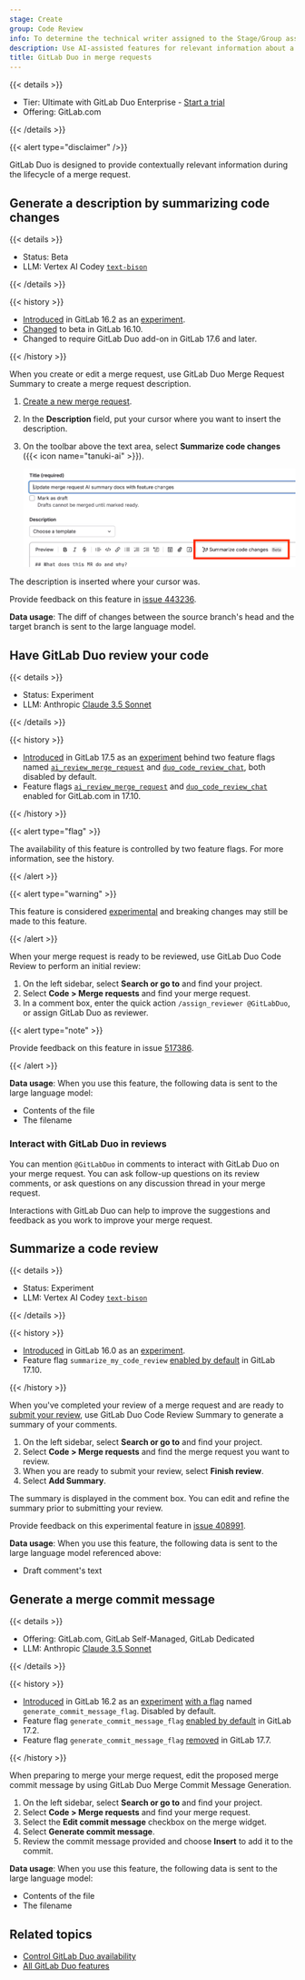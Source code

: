 ```yaml
---
stage: Create
group: Code Review
info: To determine the technical writer assigned to the Stage/Group associated with this page, see https://handbook.gitlab.com/handbook/product/ux/technical-writing/#assignments
description: Use AI-assisted features for relevant information about a merge request.
title: GitLab Duo in merge requests
---
```


{{< details >}}

- Tier: Ultimate with GitLab Duo Enterprise - [Start a trial](https://about.gitlab.com/solutions/gitlab-duo-pro/sales/?type=free-trial)
- Offering: GitLab.com

{{< /details >}}

{{< alert type="disclaimer" />}}

GitLab Duo is designed to provide contextually relevant information during the lifecycle of a merge request.

## Generate a description by summarizing code changes

{{< details >}}

- Status: Beta
- LLM: Vertex AI Codey [`text-bison`](https://console.cloud.google.com/vertex-ai/publishers/google/model-garden/text-bison)

{{< /details >}}

{{< history >}}

- [Introduced](https://gitlab.com/groups/gitlab-org/-/epics/10401) in GitLab 16.2 as an [experiment](../../../policy/development_stages_support.md#experiment).
- [Changed](https://gitlab.com/gitlab-org/gitlab/-/issues/429882) to beta in GitLab 16.10.
- Changed to require GitLab Duo add-on in GitLab 17.6 and later.

{{< /history >}}

When you create or edit a merge request, use GitLab Duo Merge Request Summary
to create a merge request description.

1. [Create a new merge request](creating_merge_requests.md).
1. In the **Description** field, put your cursor where you want to insert the description.
1. On the toolbar above the text area, select **Summarize code changes** ({{< icon name="tanuki-ai" >}}).

   ![Above the text area, a toolbar displays a "Summarize code changes" button.](img/merge_request_ai_summary_v17_6.png)

The description is inserted where your cursor was.

Provide feedback on this feature in [issue 443236](https://gitlab.com/gitlab-org/gitlab/-/issues/443236).

**Data usage**: The diff of changes between the source branch's head and the target branch is sent to the large language model.

## Have GitLab Duo review your code

{{< details >}}

- Status: Experiment
- LLM: Anthropic [Claude 3.5 Sonnet](https://console.cloud.google.com/vertex-ai/publishers/anthropic/model-garden/claude-3-5-sonnet)

{{< /details >}}

{{< history >}}

- [Introduced](https://gitlab.com/groups/gitlab-org/-/epics/14825) in GitLab 17.5 as an [experiment](../../../policy/development_stages_support.md#experiment) behind two feature flags named [`ai_review_merge_request`](https://gitlab.com/gitlab-org/gitlab/-/issues/456106) and [`duo_code_review_chat`](https://gitlab.com/gitlab-org/gitlab/-/issues/508632), both disabled by default.
- Feature flags [`ai_review_merge_request`](https://gitlab.com/gitlab-org/gitlab/-/issues/456106) and [`duo_code_review_chat`](https://gitlab.com/gitlab-org/gitlab/-/issues/508632) enabled for GitLab.com in 17.10.

{{< /history >}}

{{< alert type="flag" >}}

The availability of this feature is controlled by two feature flags.
For more information, see the history.

{{< /alert >}}

{{< alert type="warning" >}}

This feature is considered [experimental](../../../policy/development_stages_support.md) and breaking changes may still be made to this feature.

{{< /alert >}}

When your merge request is ready to be reviewed, use GitLab Duo Code Review to perform an initial review:

1. On the left sidebar, select **Search or go to** and find your project.
1. Select **Code > Merge requests** and find your merge request.
1. In a comment box, enter the quick action `/assign_reviewer @GitLabDuo`, or assign GitLab Duo as reviewer.

{{< alert type="note" >}}

Provide feedback on this feature in issue [517386](https://gitlab.com/gitlab-org/gitlab/-/issues/517386).

{{< /alert >}}

**Data usage**: When you use this feature, the following data is sent to the large language model:

- Contents of the file
- The filename

### Interact with GitLab Duo in reviews

You can mention `@GitLabDuo` in comments to interact with GitLab Duo on your merge request. You can ask follow-up questions on its review comments, or ask questions on any discussion thread in your merge request.

Interactions with GitLab Duo can help to improve the suggestions and feedback as you work to improve your merge request.

## Summarize a code review

{{< details >}}

- Status: Experiment
- LLM: Vertex AI Codey [`text-bison`](https://console.cloud.google.com/vertex-ai/publishers/google/model-garden/text-bison)

{{< /details >}}

{{< history >}}

- [Introduced](https://gitlab.com/groups/gitlab-org/-/epics/10466) in GitLab 16.0 as an [experiment](../../../policy/development_stages_support.md#experiment).
- Feature flag `summarize_my_code_review` [enabled by default](https://gitlab.com/gitlab-org/gitlab/-/merge_requests/182448) in GitLab 17.10.

{{< /history >}}

When you've completed your review of a merge request and are ready to [submit your review](reviews/_index.md#submit-a-review), use GitLab Duo Code Review Summary to generate a summary of your comments.

1. On the left sidebar, select **Search or go to** and find your project.
1. Select **Code > Merge requests** and find the merge request you want to review.
1. When you are ready to submit your review, select **Finish review**.
1. Select **Add Summary**.

The summary is displayed in the comment box. You can edit and refine the summary prior to submitting your review.

Provide feedback on this experimental feature in [issue 408991](https://gitlab.com/gitlab-org/gitlab/-/issues/408991).

**Data usage**: When you use this feature, the following data is sent to the large language model referenced above:

- Draft comment's text

## Generate a merge commit message

{{< details >}}

- Offering: GitLab.com, GitLab Self-Managed, GitLab Dedicated
- LLM: Anthropic [Claude 3.5 Sonnet](https://console.cloud.google.com/vertex-ai/publishers/anthropic/model-garden/claude-3-5-sonnet)

{{< /details >}}

{{< history >}}

- [Introduced](https://gitlab.com/groups/gitlab-org/-/epics/10453) in GitLab 16.2 as an [experiment](../../../policy/development_stages_support.md#experiment) [with a flag](../../../administration/feature_flags.md) named `generate_commit_message_flag`. Disabled by default.
- Feature flag `generate_commit_message_flag` [enabled by default](https://gitlab.com/gitlab-org/gitlab/-/merge_requests/158339) in GitLab 17.2.
- Feature flag `generate_commit_message_flag` [removed](https://gitlab.com/gitlab-org/gitlab/-/merge_requests/173262) in GitLab 17.7.

{{< /history >}}

When preparing to merge your merge request, edit the proposed merge commit message
by using GitLab Duo Merge Commit Message Generation.

1. On the left sidebar, select **Search or go to** and find your project.
1. Select **Code > Merge requests** and find your merge request.
1. Select the **Edit commit message** checkbox on the merge widget.
1. Select **Generate commit message**.
1. Review the commit message provided and choose **Insert** to add it to the commit.

**Data usage**: When you use this feature, the following data is sent to the large language model:

- Contents of the file
- The filename

## Related topics

- [Control GitLab Duo availability](../../ai_features_enable.md)
- [All GitLab Duo features](../../ai_features.md)
